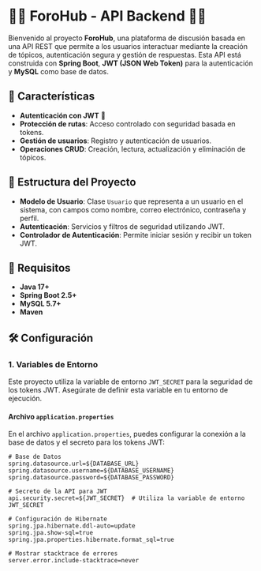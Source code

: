 # 🦸‍♂️ ForoHub - API Backend 🦸‍♀️

Bienvenido al proyecto **ForoHub**, una plataforma de discusión basada en una API REST que permite a los usuarios interactuar mediante la creación de tópicos, autenticación segura y gestión de respuestas. Esta API está construida con **Spring Boot**, **JWT (JSON Web Token)** para la autenticación y **MySQL** como base de datos.

## 🚀 Características

- **Autenticación con JWT** 🔑
- **Protección de rutas**: Acceso controlado con seguridad basada en tokens. 
- **Gestión de usuarios**: Registro y autenticación de usuarios.
- **Operaciones CRUD**: Creación, lectura, actualización y eliminación de tópicos.

## 📁 Estructura del Proyecto

- **Modelo de Usuario**: Clase `Usuario` que representa a un usuario en el sistema, con campos como nombre, correo electrónico, contraseña y perfil.
- **Autenticación**: Servicios y filtros de seguridad utilizando JWT.
- **Controlador de Autenticación**: Permite iniciar sesión y recibir un token JWT.

## 🔧 Requisitos

- **Java 17+**
- **Spring Boot 2.5+**
- **MySQL 5.7+**
- **Maven**

## 🛠 Configuración

### 1. **Variables de Entorno**

Este proyecto utiliza la variable de entorno `JWT_SECRET` para la seguridad de los tokens JWT. Asegúrate de definir esta variable en tu entorno de ejecución.

#### Archivo `application.properties`

En el archivo `application.properties`, puedes configurar la conexión a la base de datos y el secreto para los tokens JWT:

```properties
# Base de Datos
spring.datasource.url=${DATABASE_URL}
spring.datasource.username=${DATABASE_USERNAME}
spring.datasource.password=${DATABASE_PASSWORD}

# Secreto de la API para JWT
api.security.secret=${JWT_SECRET}  # Utiliza la variable de entorno JWT_SECRET

# Configuración de Hibernate
spring.jpa.hibernate.ddl-auto=update
spring.jpa.show-sql=true
spring.jpa.properties.hibernate.format_sql=true

# Mostrar stacktrace de errores
server.error.include-stacktrace=never
